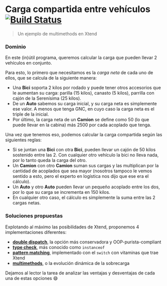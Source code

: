 # Carga compartida entre vehículos [![Build Status](https://travis-ci.org/uqbar-paco/obj3-xtend-multiple-dispatch.svg?branch=master)](https://travis-ci.org/uqbar-paco/obj3-xtend-multiple-dispatch)
> Un ejemplo de multimethods en Xtend

### Dominio

En este (in)útil programa, queremos calcular la carga que pueden llevar 2 vehículos en conjunto. 

Para esto, lo primero que necesitamos es la _carga neta_ de cada uno de ellos, que se calcula de la siguiente manera:
- Una **Bici** soporta 2 kilos por rodado y puede tener otros accesorios que le aumentan su carga: parilla (15 kilos), canasto (5 kilos), parrilla con cajón de la Serenísima (25 kilos).
- De un **Auto** sabemos su carga inicial, y su carga neta es simplemente ese valor. A menos que tenga GNC, en cuyo caso la carga neta es el triple de la inicial.
- Por último, la carga neta de un **Camion** se define como 50 (lo que puede llevar en la cabina) más 2500 por cada acoplado que tenga.

Una vez que tenemos eso, podemos calcular la carga compartida según las siguientes reglas:
- Si se juntan una **Bici** con otra **Bici**, pueden llevar un cajón de 50 kilos sostenido entre las 2. Con cualquier otro vehículo la bici no lleva nada, por lo tanto queda la carga del otro.
- Un **Camion** con otro **Camion** suman sus cargas y las multiplican por la cantidad de acoplados que sea mayor (nosotros tampoco le vemos sentido a esto, pero el experto en logística nos dijo que ese era el cálculo).
- Un **Auto** y otro **Auto** pueden llevar un pequeño acoplado entre los dos, por lo que su carga se incrementa en 150 kilos.
- En cualquier otro caso, el cálculo es simplemente la suma entre las 2 cargas netas.

### Soluciones propuestas

Explotando al máximo las posibilidades de Xtend, proponemos 4 implementaciones diferentes:
- [**double dispatch**](https://github.com/uqbar-paco/obj3-xtend-multiple-dispatch/tree/master/src/main/java/edu/unq/obj3/doubledispatch), la opción más conservadora y OOP-purista-compliant
- [**type check**](https://github.com/uqbar-paco/obj3-xtend-multiple-dispatch/tree/master/src/main/java/edu/unq/obj3/typecheck), más conocido como `instanceof`
- [**pattern matching**](https://github.com/uqbar-paco/obj3-xtend-multiple-dispatch/tree/master/src/main/java/edu/unq/obj3/patternmatching), implementado con el `switch` con vitaminas que trae Xtend
- [**multimethods**](https://github.com/uqbar-paco/obj3-xtend-multiple-dispatch/tree/master/src/main/java/edu/unq/obj3/multimethods), o la evolución dinámica de la sobrecarga

Dejamos al lector la tarea de analizar las ventajas y desventajas de cada una de estas opciones :smile:
